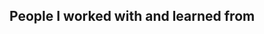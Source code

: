 <!-- Global site tag (gtag.js) - Google Analytics -->
<script async src="https://www.googletagmanager.com/gtag/js?id=UA-151917115-1"></script>
<script>
  window.dataLayer = window.dataLayer || [];
  function gtag(){dataLayer.push(arguments);}
  gtag('js', new Date());

  gtag('config', 'UA-151917115-1');
</script>
## People I worked with and learned from 

